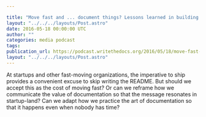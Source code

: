 ```yaml
---

title: "Move fast and ... document things? Lessons learned in building documentation culture at a startup, by Ruthie BenDor"
layout: "../../../layouts/Post.astro"
date: 2016-05-18 00:00:00 UTC
author: ""
categories: media podcast
tags:
publication_url: https://podcast.writethedocs.org/2016/05/18/move-fast-doc-things-ruthie-bendor/
layout: "../../../layouts/Post.astro"
---
```


At startups and other fast-moving organizations, the imperative to ship provides a convenient excuse to skip writing the README. But should we accept this as the cost of moving fast? Or can we reframe how we communicate the value of documentation so that the message resonates in startup-land? Can we adapt how we practice the art of documentation so that it happens even when nobody has time?
